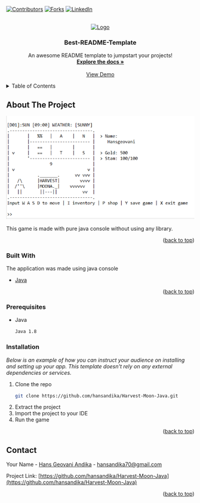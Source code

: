 <div id="top"></div>

[![Contributors][contributors-shield]][contributors-url]
[![Forks][forks-shield]][forks-url]
[![LinkedIn][linkedin-shield]][linkedin-url]

<!-- PROJECT LOGO -->
<br />
<div align="center">
  <a href="https://github.com/hansandika/Harvest-Moon-Java-Console">
    <img src="images/logo.png" alt="Logo" width="80" height="80">
  </a>

  <h3 align="center">Best-README-Template</h3>

  <p align="center">
    An awesome README template to jumpstart your projects!
    <br />
    <a href="https://github.com/hansandika/Harvest-Moon-Java-Console"><strong>Explore the docs »</strong></a>
    <br />
    <br />
    <a href="https://github.com/hansandika/Harvest-Moon-Java-Console">View Demo</a>
  </p>
</div>

<!-- TABLE OF CONTENTS -->
<details>
  <summary>Table of Contents</summary>
  <ol>
    <li>
      <a href="#about-the-project">About The Project</a>
      <ul>
        <li><a href="#built-with">Built With</a></li>
      </ul>
    </li>
    <li>
      <a href="#getting-started">Getting Started</a>
      <ul>
        <li><a href="#prerequisites">Prerequisites</a></li>
        <li><a href="#installation">Installation</a></li>
      </ul>
    </li>
    <li><a href="#contact">Contact</a></li>
  </ol>
</details>

<!-- ABOUT THE PROJECT -->

## About The Project

[![Harvest Moon Screen Shot][product-screenshot]](photo.png)

This game is made with pure java console without using any library.

<p align="right">(<a href="#top">back to top</a>)</p>

### Built With

The application was made using java console

- [Java](https://www.java.com/en/)

<p align="right">(<a href="#top">back to top</a>)</p>

### Prerequisites

- Java
  ```sh
  Java 1.8
  ```

### Installation

_Below is an example of how you can instruct your audience on installing and setting up your app. This template doesn't rely on any external dependencies or services._

1. Clone the repo
   ```sh
   git clone https://github.com/hansandika/Harvest-Moon-Java.git
   ```
2. Extract the project
3. Import the project to your IDE
4. Run the game
<p align="right">(<a href="#top">back to top</a>)</p>

<!-- CONTACT -->

## Contact

Your Name - [Hans Geovani Andika][linkedin-url] - hansandika70@gmail.com

Project Link: [https://github.com/hansandika/Harvest-Moon-Java](https://github.com/hansandika/Harvest-Moon-Java)

<p align="right">(<a href="#top">back to top</a>)</p>

[contributors-shield]: https://img.shields.io/github/contributors/othneildrew/Best-README-Template.svg?style=for-the-badge
[contributors-url]: https://github.com/hansandika/Harvest-Moon-Java/graphs/contributors
[forks-shield]: https://img.shields.io/github/forks/othneildrew/Best-README-Template.svg?style=for-the-badge
[forks-url]: https://github.com/hansandika/Harvest-Moon-Java-Console/network/members
[linkedin-shield]: https://img.shields.io/badge/-LinkedIn-black.svg?style=for-the-badge&logo=linkedin&colorB=555
[linkedin-url]: https://www.linkedin.com/in/hans-geovani-andika-8b846b209/
[product-screenshot]: ./photo.png
